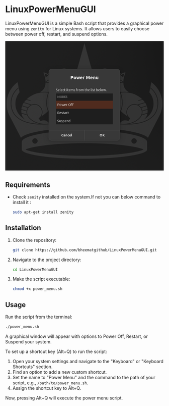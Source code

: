 # LinuxPowerMenuGUI

LinuxPowerMenuGUI is a simple Bash script that provides a graphical power menu using `zenity` for Linux systems. It allows users to easily choose between power off, restart, and suspend options.


<p align="center">
  <img src="screenshot.png" alt="Power Menu Screenshot">
</p>

## Requirements

- Check `zenity` installed on the system.If not you can below command to install it :

  ```sh
  sudo apt-get install zenity
  ```

## Installation

1. Clone the repository:

   ```sh
   git clone https://github.com/bheematgithub/LinuxPowerMenuGUI.git
   ```
2. Navigate to the project directory:

   ```sh
   cd LinuxPowerMenuGUI
   ```
3. Make the script executable:

   ```sh
   chmod +x power_menu.sh
   ```

## Usage

Run the script from the terminal:

```sh
./power_menu.sh
```

A graphical window will appear with options to Power Off, Restart, or Suspend your system.

To set up a shortcut key (Alt+Q) to run the script:

1. Open your system settings and navigate to the "Keyboard" or "Keyboard Shortcuts" section.
2. Find an option to add a new custom shortcut.
3. Set the name to "Power Menu" and the command to the path of your script, e.g., `/path/to/power_menu.sh`.
4. Assign the shortcut key to Alt+Q.

Now, pressing Alt+Q will execute the power menu script.

